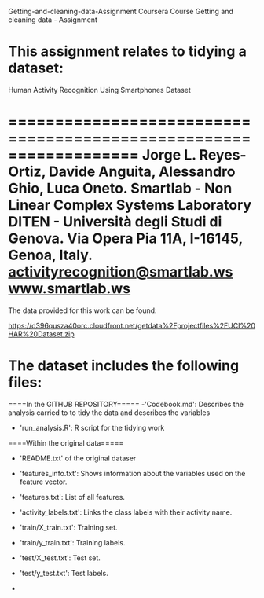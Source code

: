 Getting-and-cleaning-data-Assignment
Coursera Course Getting and cleaning data - Assignment

This assignment relates to tidying a dataset:
==================================================================
Human Activity Recognition Using Smartphones Dataset

==================================================================
Jorge L. Reyes-Ortiz, Davide Anguita, Alessandro Ghio, Luca Oneto.
Smartlab - Non Linear Complex Systems Laboratory
DITEN - Università degli Studi di Genova.
Via Opera Pia 11A, I-16145, Genoa, Italy.
activityrecognition@smartlab.ws
www.smartlab.ws
==================================================================

The data provided for this work can be found:

https://d396qusza40orc.cloudfront.net/getdata%2Fprojectfiles%2FUCI%20HAR%20Dataset.zip 

The dataset includes the following files:
=========================================

====In the GITHUB REPOSITORY=====
-'Codebook.md': Describes the analysis carried to to tidy the data and describes the variables

- 'run_analysis.R': R script for the tidying work

====Within the original data=====
- 'README.txt' of the original dataser

- 'features_info.txt': Shows information about the variables used on the feature vector.

- 'features.txt': List of all features.

- 'activity_labels.txt': Links the class labels with their activity name.

- 'train/X_train.txt': Training set.

- 'train/y_train.txt': Training labels.

- 'test/X_test.txt': Test set.

- 'test/y_test.txt': Test labels.

-


